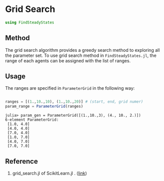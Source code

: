 # Grid Search

```julia
using FindSteadyStates
```

## Method 

The grid search algorithm provides a greedy search method to exploring all the parameter set. To use grid search method in `FindSteadyStates.jl`, the range of each agents can be assigned with the list of ranges. 


## Usage 

The ranges are specified in `ParameterGrid` in the following way:

```julia

ranges = [(1.,10.,10), (1.,10.,20)] # (start, end, grid numer)
param_range = ParameterGrid(ranges)

```

```julia-repl
julia> param_gen = ParameterGrid([(1.,10.,3), (4., 10., 2.)])
6-element ParameterGrid:
 [1.0, 4.0]
 [4.0, 4.0]
 [7.0, 4.0]
 [1.0, 7.0]
 [4.0, 7.0]
 [7.0, 7.0]
```




## Reference
1. grid_search.jl of ScikitLearn.jl . ([link](https://github.com/cstjean/ScikitLearn.jl/blob/master/src/grid_search.jl))